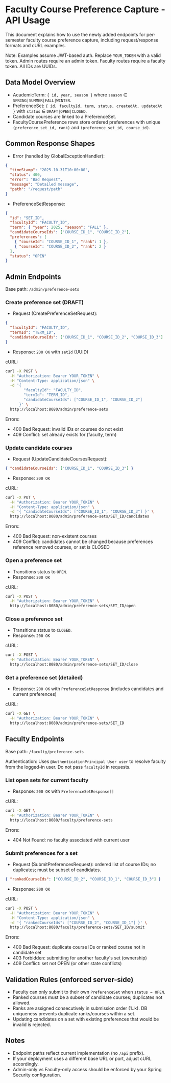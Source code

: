 # Faculty Course Preference Capture - API Usage

This document explains how to use the newly added endpoints for per-semester faculty course preference capture, including request/response formats and cURL examples.

Note: Examples assume JWT-based auth. Replace `YOUR_TOKEN` with a valid token. Admin routes require an admin token. Faculty routes require a faculty token. All IDs are UUIDs.

## Data Model Overview
- AcademicTerm: `{ id, year, season }` where `season` ∈ `SPRING|SUMMER|FALL|WINTER`.
- PreferenceSet: `{ id, facultyId, term, status, createdAt, updatedAt }` with `status` ∈ `DRAFT|OPEN|CLOSED`.
- Candidate courses are linked to a PreferenceSet.
- FacultyCoursePreference rows store ordered preferences with unique `(preference_set_id, rank)` and `(preference_set_id, course_id)`.

## Common Response Shapes
- Error (handled by GlobalExceptionHandler):
```json
{
  "timeStamp": "2025-10-31T10:00:00",
  "status": 400,
  "error": "Bad Request",
  "message": "Detailed message",
  "path": "/request/path"
}
```
- PreferenceSetResponse:
```json
{
  "id": "SET_ID",
  "facultyId": "FACULTY_ID",
  "term": { "year": 2025, "season": "FALL" },
  "candidateCourseIds": ["COURSE_ID_1", "COURSE_ID_2"],
  "preferences": [
    { "courseId": "COURSE_ID_1", "rank": 1 },
    { "courseId": "COURSE_ID_2", "rank": 2 }
  ],
  "status": "OPEN"
}
```

## Admin Endpoints
Base path: `/admin/preference-sets`

### Create preference set (DRAFT)
- Request (CreatePreferenceSetRequest):
```json
{
  "facultyId": "FACULTY_ID",
  "termId": "TERM_ID",
  "candidateCourseIds": ["COURSE_ID_1", "COURSE_ID_2", "COURSE_ID_3"]
}
```
- Response: `200 OK` with `setId` (UUID)

cURL:
```bash
curl -X POST \
  -H "Authorization: Bearer YOUR_TOKEN" \
  -H "Content-Type: application/json" \
  -d '{
        "facultyId": "FACULTY_ID",
        "termId": "TERM_ID",
        "candidateCourseIds": ["COURSE_ID_1", "COURSE_ID_2"]
      }' \
  http://localhost:8080/admin/preference-sets
```

Errors:
- 400 Bad Request: invalid IDs or courses do not exist
- 409 Conflict: set already exists for (faculty, term)

### Update candidate courses
- Request (UpdateCandidateCoursesRequest):
```json
{ "candidateCourseIds": ["COURSE_ID_1", "COURSE_ID_3"] }
```
- Response: `200 OK`

cURL:
```bash
curl -X PUT \
  -H "Authorization: Bearer YOUR_TOKEN" \
  -H "Content-Type: application/json" \
  -d '{ "candidateCourseIds": ["COURSE_ID_1", "COURSE_ID_3"] }' \
  http://localhost:8080/admin/preference-sets/SET_ID/candidates
```

Errors:
- 400 Bad Request: non-existent courses
- 409 Conflict: candidates cannot be changed because preferences reference removed courses, or set is CLOSED

### Open a preference set
- Transitions status to `OPEN`.
- Response: `200 OK`

cURL:
```bash
curl -X POST \
  -H "Authorization: Bearer YOUR_TOKEN" \
  http://localhost:8080/admin/preference-sets/SET_ID/open
```

### Close a preference set
- Transitions status to `CLOSED`.
- Response: `200 OK`

cURL:
```bash
curl -X POST \
  -H "Authorization: Bearer YOUR_TOKEN" \
  http://localhost:8080/admin/preference-sets/SET_ID/close
```

### Get a preference set (detailed)
- Response: `200 OK` with `PreferenceSetResponse` (includes candidates and current preferences)

cURL:
```bash
curl -X GET \
  -H "Authorization: Bearer YOUR_TOKEN" \
  http://localhost:8080/admin/preference-sets/SET_ID
```

## Faculty Endpoints
Base path: `/faculty/preference-sets`

Authentication: Uses `@AuthenticationPrincipal User user` to resolve faculty from the logged-in user. Do not pass `facultyId` in requests.

### List open sets for current faculty
- Response: `200 OK` with `PreferenceSetResponse[]`

cURL:
```bash
curl -X GET \
  -H "Authorization: Bearer YOUR_TOKEN" \
  http://localhost:8080/faculty/preference-sets
```

Errors:
- 404 Not Found: no faculty associated with current user

### Submit preferences for a set
- Request (SubmitPreferencesRequest): ordered list of course IDs; no duplicates; must be subset of candidates.
```json
{ "rankedCourseIds": ["COURSE_ID_2", "COURSE_ID_1", "COURSE_ID_3"] }
```
- Response: `200 OK`

cURL:
```bash
curl -X POST \
  -H "Authorization: Bearer YOUR_TOKEN" \
  -H "Content-Type: application/json" \
  -d '{ "rankedCourseIds": ["COURSE_ID_2", "COURSE_ID_1"] }' \
  http://localhost:8080/faculty/preference-sets/SET_ID/submit
```

Errors:
- 400 Bad Request: duplicate course IDs or ranked course not in candidate set
- 403 Forbidden: submitting for another faculty's set (ownership)
- 409 Conflict: set not OPEN (or other state conflicts)

## Validation Rules (enforced server-side)
- Faculty can only submit to their own `PreferenceSet` when `status = OPEN`.
- Ranked courses must be a subset of candidate courses; duplicates not allowed.
- Ranks are assigned consecutively in submission order (1..k). DB uniqueness prevents duplicate ranks/courses within a set.
- Updating candidates on a set with existing preferences that would be invalid is rejected.

## Notes
- Endpoint paths reflect current implementation (no `/api` prefix).
- If your deployment uses a different base URL or port, adjust cURL accordingly.
- Admin-only vs Faculty-only access should be enforced by your Spring Security configuration.
